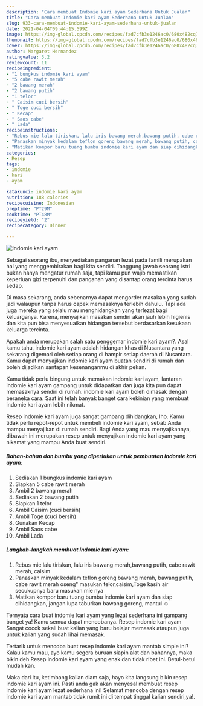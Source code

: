 ```yaml
---
description: "Cara membuat Indomie kari ayam Sederhana Untuk Jualan"
title: "Cara membuat Indomie kari ayam Sederhana Untuk Jualan"
slug: 933-cara-membuat-indomie-kari-ayam-sederhana-untuk-jualan
date: 2021-04-04T09:44:15.599Z
image: https://img-global.cpcdn.com/recipes/fad7cfb3e1246ac0/680x482cq70/indomie-kari-ayam-foto-resep-utama.jpg
thumbnail: https://img-global.cpcdn.com/recipes/fad7cfb3e1246ac0/680x482cq70/indomie-kari-ayam-foto-resep-utama.jpg
cover: https://img-global.cpcdn.com/recipes/fad7cfb3e1246ac0/680x482cq70/indomie-kari-ayam-foto-resep-utama.jpg
author: Margaret Hernandez
ratingvalue: 3.2
reviewcount: 11
recipeingredient:
- "1 bungkus indomie kari ayam"
- "5 cabe rawit merah"
- "2 bawang merah"
- "2 bawang putih"
- "1 telor"
- " Caisim cuci bersih"
- " Toge cuci bersih"
- " Kecap"
- " Saos cabe"
- " Lada"
recipeinstructions:
- "Rebus mie lalu tiriskan, lalu iris bawang merah,bawang putih, cabe rawit merah, caisim"
- "Panaskan minyak kedalam teflon goreng bawang merah, bawang putih, cabe rawit merah oseng&#34; masukan telor,caisim,Toge kasih air secukupnya baru masukan mie nya"
- "Matikan kompor baru tuang bumbu indomie kari ayam dan siap dihidangkan, jangan lupa taburkan bawang goreng, mantul ☺"
categories:
- Resep
tags:
- indomie
- kari
- ayam

katakunci: indomie kari ayam 
nutrition: 188 calories
recipecuisine: Indonesian
preptime: "PT29M"
cooktime: "PT48M"
recipeyield: "2"
recipecategory: Dinner

---
```



![Indomie kari ayam](https://img-global.cpcdn.com/recipes/fad7cfb3e1246ac0/680x482cq70/indomie-kari-ayam-foto-resep-utama.jpg)

Sebagai seorang ibu, menyediakan panganan lezat pada famili merupakan hal yang menggembirakan bagi kita sendiri. Tanggung jawab seorang istri bukan hanya mengatur rumah saja, tapi kamu pun wajib memastikan keperluan gizi terpenuhi dan panganan yang disantap orang tercinta harus sedap.

Di masa  sekarang, anda sebenarnya dapat mengorder masakan yang sudah jadi walaupun tanpa harus capek memasaknya terlebih dahulu. Tapi ada juga mereka yang selalu mau menghidangkan yang terlezat bagi keluarganya. Karena, menyajikan masakan sendiri akan jauh lebih higienis dan kita pun bisa menyesuaikan hidangan tersebut berdasarkan kesukaan keluarga tercinta. 



Apakah anda merupakan salah satu penggemar indomie kari ayam?. Asal kamu tahu, indomie kari ayam adalah hidangan khas di Nusantara yang sekarang digemari oleh setiap orang di hampir setiap daerah di Nusantara. Kamu dapat menyajikan indomie kari ayam buatan sendiri di rumah dan boleh dijadikan santapan kesenanganmu di akhir pekan.

Kamu tidak perlu bingung untuk memakan indomie kari ayam, lantaran indomie kari ayam gampang untuk didapatkan dan juga kita pun dapat memasaknya sendiri di rumah. indomie kari ayam boleh dimasak dengan beraneka cara. Saat ini telah banyak banget cara kekinian yang membuat indomie kari ayam lebih nikmat.

Resep indomie kari ayam juga sangat gampang dihidangkan, lho. Kamu tidak perlu repot-repot untuk membeli indomie kari ayam, sebab Anda mampu menyajikan di rumah sendiri. Bagi Anda yang mau menyajikannya, dibawah ini merupakan resep untuk menyajikan indomie kari ayam yang nikamat yang mampu Anda buat sendiri.

<!--inarticleads1-->

##### Bahan-bahan dan bumbu yang diperlukan untuk pembuatan Indomie kari ayam:

1. Sediakan 1 bungkus indomie kari ayam
1. Siapkan 5 cabe rawit merah
1. Ambil 2 bawang merah
1. Sediakan 2 bawang putih
1. Siapkan 1 telor
1. Ambil  Caisim (cuci bersih)
1. Ambil  Toge (cuci bersih)
1. Gunakan  Kecap
1. Ambil  Saos cabe
1. Ambil  Lada




<!--inarticleads2-->

##### Langkah-langkah membuat Indomie kari ayam:

1. Rebus mie lalu tiriskan, lalu iris bawang merah,bawang putih, cabe rawit merah, caisim
1. Panaskan minyak kedalam teflon goreng bawang merah, bawang putih, cabe rawit merah oseng&#34; masukan telor,caisim,Toge kasih air secukupnya baru masukan mie nya
1. Matikan kompor baru tuang bumbu indomie kari ayam dan siap dihidangkan, jangan lupa taburkan bawang goreng, mantul ☺




Ternyata cara buat indomie kari ayam yang lezat sederhana ini gampang banget ya! Kamu semua dapat mencobanya. Resep indomie kari ayam Sangat cocok sekali buat kalian yang baru belajar memasak ataupun juga untuk kalian yang sudah lihai memasak.

Tertarik untuk mencoba buat resep indomie kari ayam mantab simple ini? Kalau kamu mau, ayo kamu segera buruan siapin alat dan bahannya, maka bikin deh Resep indomie kari ayam yang enak dan tidak ribet ini. Betul-betul mudah kan. 

Maka dari itu, ketimbang kalian diam saja, hayo kita langsung bikin resep indomie kari ayam ini. Pasti anda gak akan menyesal membuat resep indomie kari ayam lezat sederhana ini! Selamat mencoba dengan resep indomie kari ayam mantab tidak rumit ini di tempat tinggal kalian sendiri,ya!.

